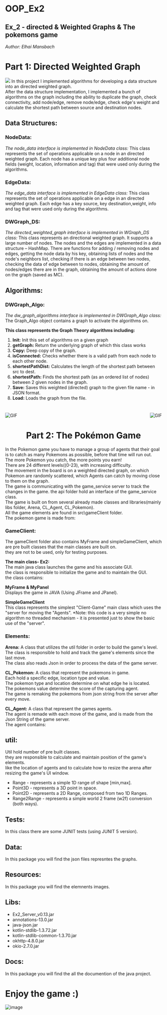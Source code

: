 # OOP_Ex2
## Ex_2 - directed & Weighted Graphs & The pokemons game
*Author: Elhai Mansbach* <br/>

# Part 1: Directed Weighted Graph  
![](https://www.researchgate.net/profile/Yilun_Shang/publication/271944978/figure/fig2/AS:669349501231106@1536596765134/A-weighted-directed-graph-G-with-six-vertices.png)
In this project I implemented algorithms for developing a data structure into an directed weighted graph. <br/>
After the data structure implementation, I implemented a bunch of algorithms on the graph including the ability to duplicate the graph, check connectivity, add node/edge, remove node/edge, check edge's weight and calculate the shortest path between source and destination nodes.

## Data Structures:

### NodeData:<br/>
*The node_data interface is implemented in NodeData class:*
This class represents the set of operations applicable on a node in an directed weighted graph.
Each node has a unique key plus four additional node fields (weight, location, information and tag) that were used only during the algorithms.

### EdgeData:<br/>
*The edge_data interface is implemented in EdgeData class:*
This class represents the set of operations applicable on a edge in an directed weighted graph.
Each edge has a key source, key destination,weight, info and tag that were used only during the algorithms.

### DWGraph_DS:<br/>
*The directed_weighted_graph interface is implemented in WGraph_DS class:*
This class represents an directional weighted graph.
It supports a large number of nodes.
The nodes and the edges are implemented in a data structure – HashMap.
There are functions for adding / removing nodes and edges, getting the node data by his key, obtaining lists of nodes and the node's neighbors list, checking if there is an edge between two nodes, checking the data of edge between to nodes, obtaining the amount of nodes/edges there are in the graph, obtaining the amount of actions done on the graph (saved as MC).

## Algorithms:

### DWGraph_Algo:<br/>
*The dw_graph_algorithms interface is implemented in DWGraph_Algo class:*
The Graph_Algo object contains a graph to activate the algorithms on.

**This class represents the Graph Theory algorithms including:**
1.	**Init:** Init this set of algorithms on a given graph
2. **getGraph:** Return the underlying graph of which this class works
3.	**Copy:** Deep copy of the graph.
4.	**isConnected:** Checks whether there is a valid path from each node to each other node.
5.	**shortestPathDist:** Calculates the length of the shortest path between src to dest.
6.	**shortestPath:** Finds the shortest path (as an ordered list of nodes) between 2 given nodes in the graph.
7.	**Save:** Saves this weighted (directed) graph to the given file name - in JSON format.
8.	**Load:** Loads the graph from the file.

# 
<div align="center">
  <div style="display: flex; justify-content: space-between;">
    <img src="https://media1.giphy.com/media/jP4pPl5z1lccFcGvR0/200w.webp" alt="GIF">
    <img src="https://media1.giphy.com/media/jP4pPl5z1lccFcGvR0/200w.webp" alt="GIF">
  </div>
</div>

<h1 align="center">Part 2: The Pokémon Game</h1>


In the Pokemon game you have to manage a group of agents that their goal is to catch as many Pokemons as possible, before that time will run out.<br/>
The more Pokemon you catch, the more points you earn!<br/>
There are 24 different levels((0-23), with increasing difficulty.<br/>
The movement in the board is on a weighted directed graph, on which Pokemon are randomly scattered, which Agents can catch by moving close to them on the graph.<br/>
The game is communicating with the game_service server to track the changes in the game. the api folder hold an interface of the game_service class.<br/>
The game is built on from several already made classes and libraries(mainly libs folder, Arena, CL_Agent, CL_Pokemon).<br/>
All the game elements are found in src\gameClient folder.<br/>
The pokemon game is made from:

### GameClient: <br/>
The gameClient folder also contains MyFrame and simpleGameClient, which are pre built classes that the main classes are built on.<br/> 
they are not to be used, only for testing purposes.

**The main class- Ex2:**<br/>
The main java class launches the game and his associate GUI.<br/> 
the class is responsible to initialize the game and to maintain the GUI.<br/> 
the class contains:<br/>

**MyFrame & MyPanel**<br/>
 Displays the game in JAVA (Using JFrame and JPanel).
 
 
**SimpleGameClient**<br/>
This class represents the simplest "Client-Game" main class which uses the "server for moving the "Agents".
*Note: this code is a very simple no algorithm no threaded mechanism - it is presented just to show the basic use of the "server".

### Elements: 
**Arena:**
A class that utilizes the util folder in order to build the game's level.<br/>
The class is responsible to hold and track the game's elements since the last move.<br/>
The class also reads Json in order to process the data of the game server.<br/>

**CL_Pokemon:**
A class that represent the pokemons in game.<br/> 
Each hold a specific edge, location type and value.<br/> 
The pokemon type and location determine on what edge he is located.<br/> 
The pokemons value determine the score of the capturing agent.<br/> 
The game is remaking the pokemons from json string from the server after every move.<br/> 

**CL_Agent:**
A class that represent the games agents.<br/> 
The agent is remade with each move of the game, and is made from the Json String of the game server.<br/> 
The agent contains:<br/> 


## util:
Util hold number of pre built classes.<br/> 
they are responsible to calculate and maintain position of the game's elements.<br/> 
like the location of agents and to calculate how to resize the arena after resizing the game's UI window.<br/> 

* Range - represents a simple 1D range of shape [min,max].
* Point3D - represents a 3D point in space.
* Point2D - represents a 2D Range, composed from two 1D Ranges.
* Range2Range - represents a simple world 2 frame (w2f) conversion (both ways).

## Tests:
In this class there are some JUNIT tests (using JUNIT 5 version). <br/>

## Data:<br />
In this package you will find the json files represntes the graphs.<br />


## Resources:<br />
In this package you will find the elemnents images.<br />

## Libs:<br />
* Ex2_Server_v0.13.jar
* annotations-13.0.jar
* java-json.jar
* kotlin-stdlib-1.3.72.jar
* kotlin-stdlib-common-1.3.70.jar
* okhttp-4.8.0.jar
* okio-2.7.0.jar

## Docs:<br />
In this package you will find the all the documention of the java project.<br />


# Enjoy the game :)
![image](https://user-images.githubusercontent.com/74247437/102534186-073fac80-40af-11eb-8569-60568ef88368.png)




